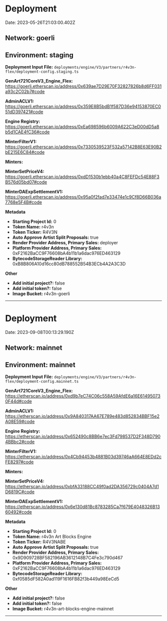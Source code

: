 
# Deployment

Date: 2023-05-26T21:03:00.402Z

## **Network:** goerli

## **Environment:** staging

**Deployment Input File:** `deployments/engine/V3/partners/r4v3n-flex/deployment-config.staging.ts`

**GenArt721CoreV3_Engine_Flex:** https://goerli.etherscan.io/address/0x639ae7D29E70F32827826b8d6FF031a93c2C02b7#code

**AdminACLV1:** https://goerli.etherscan.io/address/0x359E8B5bdB1f587D36e94153870EC051dD397421#code

**Engine Registry:** https://goerli.etherscan.io/address/0xEa698596b6009A622C3eD00dD5a8b5d1CAE4fC36#code

**MinterFilterV1:** https://goerli.etherscan.io/address/0x7330539523F532a57142B8E63E90B2bE215E6C84#code

**Minters:**

**MinterSetPriceV4:** https://goerli.etherscan.io/address/0xdD1530b1ebb40a4C8FEFDc54E88F3B576d05bd07#code

**MinterDAExpSettlementV1:** https://goerli.etherscan.io/address/0x95a0f2fad7e33474e1c9Cf8D66B036a7768e5F4B#code



**Metadata**

- **Starting Project Id:** 0
- **Token Name:** r4v3n
- **Token Ticker:** R4V3N
- **Auto Approve Artist Split Proposals:** true
- **Render Provider Address, Primary Sales:** deployer
- **Platform Provider Address, Primary Sales:** 0xF2162BaCC9F76608bA4b11b1a6dac976ED463129
- **BytecodeStorageReader Library:** 0xB8B806A10d16cc80dB788552B54B3ECb4A2A3C3D

**Other**

- **Add initial project?:** false
- **Add initial token?:** false
- **Image Bucket:** r4v3n-goerli

---


# Deployment

Date: 2023-09-08T00:13:29.190Z

## **Network:** mainnet

## **Environment:** mainnet

**Deployment Input File:** `deployments/engine/V3/partners/r4v3n-flex/deployment-config.mainnet.ts`

**GenArt721CoreV3_Engine_Flex:** https://etherscan.io/address/0xd9b7eC74C06c558A59AfdE6a16E614950730F44d#code

**AdminACLV1:** https://etherscan.io/address/0x9A840317AA67E789e483d852834BBF15e2A08E59#code

**Engine Registry:** https://etherscan.io/address/0x652490c8BB6e7ec3Fd798537D2F348D7904BBbc2#code

**MinterFilterV1:** https://etherscan.io/address/0x4Cb94453b4881B03d39746aA664E8EDd2cFE8297#code

**Minters:**

**MinterSetPriceV4:** https://etherscan.io/address/0xbfA33188CC49f0ad2DA356729c0404A7d1D6819C#code

**MinterDAExpSettlementV1:** https://etherscan.io/address/0x6e130d81Bc8783285Ca7f679E4048326B1360492#code



**Metadata**

- **Starting Project Id:** 0
- **Token Name:** r4v3n Art Blocks Engine
- **Token Ticker:** R4V3NABE
- **Auto Approve Artist Split Proposals:** true
- **Render Provider Address, Primary Sales:** 0x9D909728BF582196AB3612148B7C4Fe3c790d467
- **Platform Provider Address, Primary Sales:** 0xF2162BaCC9F76608bA4b11b1a6dac976ED463129
- **BytecodeStorageReader Library:** 0xf0585dF582A0ad119F1616FB82f3b449a98EeCd5

**Other**

- **Add initial project?:** false
- **Add initial token?:** false
- **Image Bucket:** r4v3n-art-blocks-engine-mainnet

---

